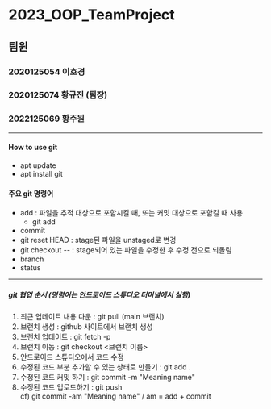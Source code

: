 # 2023_OOP_TeamProject
## 팀원
### 2020125054 이호경
### 2020125074 황규진 (팀장)
### 2022125069 황주원
***
#### How to use git
  * apt update
  * apt install git

#### 주요 git 명령어   
* add : 파일을 추적 대상으로 포함시킬 때, 또는 커밋 대상으로 포함킬 때 사용
    + git add <file name>   
* commit
* git reset HEAD <file> : stage된 파일을 unstaged로 변경
* git checkout -- <file> : stage되어 있는 파일을 수정한 후 수정 전으로 되돌림 
* branch
* status
***
##### git 협업 순서 (명령어는 안드로이드 스튜디오 터미널에서 실행)
1. 최근 업데이트 내용 다운 : git pull (main 브랜치)
2. 브랜치 생성 : github 사이트에서 브랜치 생성
3. 브랜치 업데이트 : git fetch -p
4. 브랜치 이동 : git checkout <브랜치 이름>
5. 안드로이드 스튜디오에서 코드 수정
6. 수정된 코드 부분 추가할 수 있는 상태로 만들기 : git add .
7. 수정된 코드 커밋 하기 : git commit -m "Meaning name"
8. 수정된 코드 업로드하기 : git push
<br>cf) git commit -am "Meaning name" / am = add + commit

